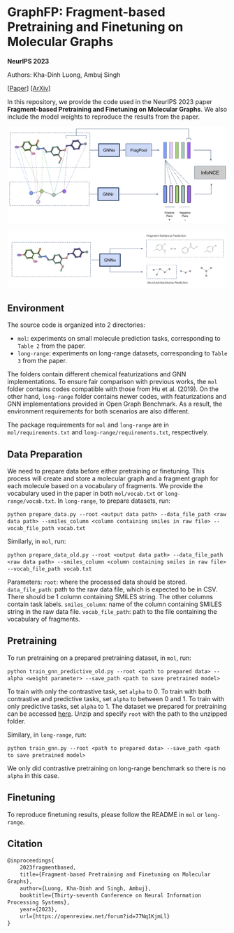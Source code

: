 # GraphFP: Fragment-based Pretraining and Finetuning on Molecular Graphs

**NeurIPS 2023**

Authors: Kha-Dinh Luong, Ambuj Singh

[[Paper](https://openreview.net/forum?id=77Nq1KjmLl)]
[[ArXiv](https://arxiv.org/abs/2310.03274)]

In this repository, we provide the code used in the NeurIPS 2023 paper **Fragment-based Pretraining and Finetuning on Molecular Graphs**. We also include the model weights to reproduce the results from the paper.

<p align="center">
  <img src="figs/contrastive_main.png"/> 
</p>

<p align="center">
  <img src="figs/predictive_main.png"/> 
</p>

## Environment

The source code is organized into 2 directories:
* `mol`: experiments on small molecule prediction tasks, corresponding to `Table 2` from the paper.
* `long-range`: experiments on long-range datasets, corresponding to `Table 3` from the paper.

The folders contain different chemical featurizations and GNN implementations. To ensure fair comparison with previous works, the `mol` folder contains codes compatible with those from Hu et al. (2019). On the other hand, `long-range` folder contains newer codes, with featurizations and GNN implementations provided in Open Graph Benchmark. As a result, the environment requirements for both scenarios are also different.

The package requirements for `mol` and `long-range` are in `mol/requirements.txt` and `long-range/requirements.txt`, respectively.

## Data Preparation

We need to prepare data before either pretraining or finetuning. This process will create and store a molecular graph and a fragment graph for each molecule based on a vocabulary of fragments. We provide the vocabulary used in the paper in both `mol/vocab.txt` or `long-range/vocab.txt`. In `long-range`, to prepare datasets, run:

```
python prepare_data.py --root <output data path> --data_file_path <raw data path> --smiles_column <column containing smiles in raw file> --vocab_file_path vocab.txt
```

Similarly, in `mol`, run:

```
python prepare_data_old.py --root <output data path> --data_file_path <raw data path> --smiles_column <column containing smiles in raw file> --vocab_file_path vocab.txt
```

Parameters:
`root`: where the processed data should be stored.
`data_file_path`: path to the raw data file, which is expected to be in CSV. There should be 1 column containing SMILES string. The other columns contain task labels.
`smiles_column`: name of the column containing SMILES string in the raw data file.
`vocab_file_path`: path to the file containing the vocabulary of fragments.

## Pretraining

To run pretraining on a prepared pretraining dataset, in `mol`, run:

```
python train_gnn_predictive_old.py --root <path to prepared data> --alpha <weight parameter> --save_path <path to save pretrained model>
```

To train with only the contrastive task, set `alpha` to 0. To train with both contrastive and predictive tasks, set `alpha` to between 0 and 1. To train with only predictive tasks, set `alpha` to 1. The dataset we prepared for pretraining can be accessed [here](https://drive.google.com/file/d/17QGpb3V3kQIDnqSraGBXYqt7KDVxXsEw). Unzip and specify `root` with the path to the unzipped folder. 

Similary, in `long-range`, run:

```
python train_gnn.py --root <path to prepared data> --save_path <path to save pretrained model>
```

We only did contrastive pretraining on long-range benchmark so there is no `alpha` in this case.

## Finetuning

To reproduce finetuning results, please follow the README in `mol` or `long-range`.

## Citation

```
@inproceedings{
    2023fragmentbased,
    title={Fragment-based Pretraining and Finetuning on Molecular Graphs},
    author={Luong, Kha-Dinh and Singh, Ambuj},
    booktitle={Thirty-seventh Conference on Neural Information Processing Systems},
    year={2023},
    url={https://openreview.net/forum?id=77Nq1KjmLl}
}
```
